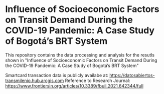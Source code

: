 # Influence of Socioeconomic Factors on Transit Demand During the COVID-19 Pandemic: A Case Study of Bogotá’s BRT System
This repository contains the data  processing and analysis for the resutls shown in "Influence of Socioeconomic Factors on Transit Demand During the COVID-19 Pandemic: A Case Study of Bogotá’s BRT System"

Smartcard transaction data is publicly availabe at: https://datosabiertos-transmilenio.hub.arcgis.com
Reference to Research Journal: https://www.frontiersin.org/articles/10.3389/fbuil.2021.642344/full

